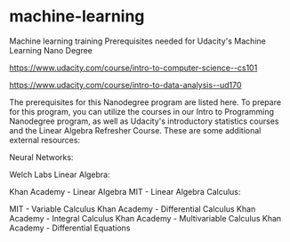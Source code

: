 # machine-learning
Machine learning training
Prerequisites needed for Udacity's Machine Learning Nano Degree





https://www.udacity.com/course/intro-to-computer-science--cs101







https://www.udacity.com/course/intro-to-data-analysis--ud170







The prerequisites for this Nanodegree program are listed here. To prepare for this program, you can utilize the courses in our Intro to Programming Nanodegree program, as well as Udacity's introductory statistics courses and the Linear Algebra Refresher Course. 
These are some additional external resources:

Neural Networks:

Welch Labs
Linear Algebra:

Khan Academy - Linear Algebra
MIT - Linear Algebra
Calculus:

MIT - Variable Calculus
Khan Academy - Differential Calculus
Khan Academy - Integral Calculus
Khan Academy - Multivariable Calculus
Khan Academy - Differential Equations
